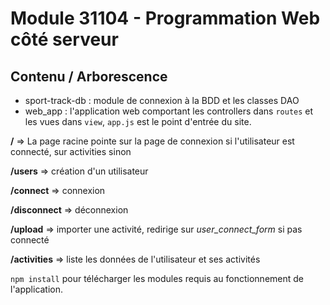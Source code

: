 # Module 31104 - Programmation Web côté serveur

## Contenu / Arborescence 

* sport-track-db : module de connexion à la BDD et les classes DAO
* web_app : l'application web comportant les controllers dans `routes` et les vues dans `view`, `app.js` est le point d'entrée du site.

**/** => La page racine pointe sur la page de connexion si l'utilisateur est connecté, sur activities sinon

**/users** => création d'un utilisateur

**/connect** => connexion

**/disconnect** => déconnexion

**/upload** => importer une activité, redirige sur *user_connect_form* si pas connecté

**/activities** => liste les données de l'utilisateur et ses activités


`npm install` pour télécharger les modules requis au fonctionnement de l'application.